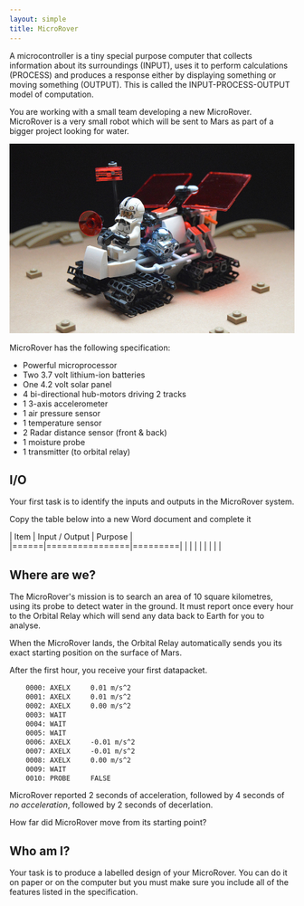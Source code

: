 ```yaml
---
layout: simple
title: MicroRover
---
```


A microcontroller is a tiny special purpose computer that collects information about its surroundings (INPUT), uses it to perform calculations (PROCESS) and produces a response either by displaying something or moving something (OUTPUT). This is called the INPUT-PROCESS-OUTPUT model of computation.

You are working with a small team developing a new MicroRover. MicroRover is a very small robot which will be sent to Mars as part of a bigger project looking for water.

![MicroRover](resources/rover.jpg)

MicroRover has the following specification:

* Powerful microprocessor
* Two 3.7 volt lithium-ion batteries
* One 4.2 volt solar panel
* 4 bi-directional hub-motors driving 2 tracks
* 1 3-axis accelerometer
* 1 air pressure sensor
* 1 temperature sensor
* 2 Radar distance sensor (front & back)
* 1 moisture probe
* 1 transmitter (to orbital relay)

## I/O

Your first task is to identify the inputs and outputs in the MicroRover system.

Copy the table below into a new Word document and complete it

| Item | Input / Output | Purpose |
|======|================|=========|
|      |                |         |
|      |                |         |

## Where are we?

The MicroRover's mission is to search an area of 10 square kilometres, using its probe to detect water in the ground. It must report once every hour to the Orbital Relay which will send any data back to Earth for you to analyse.

When the MicroRover lands, the Orbital Relay automatically sends you its exact starting position on the surface of Mars.

After the first hour, you receive your first datapacket.

```
    0000: AXELX     0.01 m/s^2
    0001: AXELX     0.01 m/s^2
    0002: AXELX     0.00 m/s^2
    0003: WAIT
    0004: WAIT
    0005: WAIT
    0006: AXELX     -0.01 m/s^2
    0007: AXELX     -0.01 m/s^2
    0008: AXELX     0.00 m/s^2
    0009: WAIT
    0010: PROBE     FALSE
```

MicroRover reported 2 seconds of acceleration, followed by 4 seconds of *no acceleration*, followed by 2 seconds of decerlation.

How far did MicroRover move from its starting point?

## Who am I?

Your task is to produce a labelled design of your MicroRover. You can do it on paper or on the computer but you must make sure you include all of the features listed in the specification.